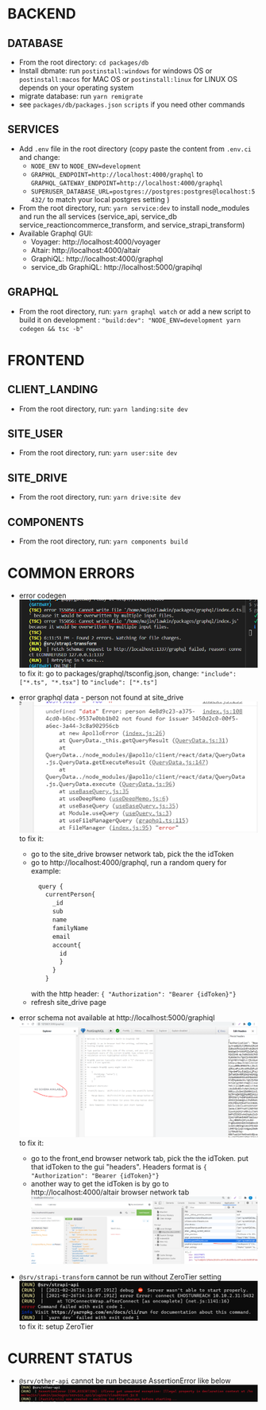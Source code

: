 # BACKEND

## DATABASE

- From the root directory: `cd packages/db`
- Install dbmate: run `postinstall:windows` for windows OS or `postinstall:macos` for MAC OS or `postinstall:linux` for LINUX OS depends on your operating system
- migrate database: run `yarn remigrate`
- see `packages/db/packages.json` `scripts` if you need other commands

## SERVICES

- Add `.env` file in the root directory (copy paste the content from `.env.ci` and change:
  - `NODE_ENV` to `NODE_ENV=development`
  - `GRAPHQL_ENDPOINT=http://localhost:4000/graphql` to `GRAPHQL_GATEWAY_ENDPOINT=http://localhost:4000/graphql`
  - `SUPERUSER_DATABASE_URL=postgres://postgres:postgres@localhost:5432/` to match your local postgres setting
    )
- From the root directory, run: `yarn service:dev` to install node_modules and run the all services (service_api, service_db service_reactioncommerce_transform, and service_strapi_transform)
- Available Graphql GUI:
  - Voyager: http://localhost:4000/voyager
  - Altair: http://localhost:4000/altair
  - GraphiQL: http://localhost:4000/graphql
  - service_db GraphiQL: http://localhost:5000/grapihql

## GRAPHQL

- From the root directory, run: `yarn graphql watch` or add a new script to build it on development : `"build:dev": "NODE_ENV=development yarn codegen && tsc -b"`

# FRONTEND

## CLIENT_LANDING

- From the root directory, run: `yarn landing:site dev`

## SITE_USER

- From the root directory, run: `yarn user:site dev`

## SITE_DRIVE

- From the root directory, run: `yarn drive:site dev`

## COMPONENTS

- From the root directory, run: `yarn components build`

# COMMON ERRORS

- error codegen
  ![yarn graphql build:dev](./screenshots/codegen-error-ts3056.png 'codegen error')
  to fix it: go to packages/graphql/tsconfig.json, change:
  `"include": ["*.ts", "*.tsx"]` to `"include": ["*.ts"]`

- error graphql data - person not found at site_drive
  ![yarn drive:site dev](./screenshots/person-not-found.png 'person xxx not found')
  to fix it:

  - go to the site_drive browser network tab, pick the the idToken
  - go to http://localhost:4000/graphql, run a random query for example:
    ```js
      query {
        currentPerson{
          _id
          sub
          name
          familyName
          email
          account{
            id
            }
          }
        }
    ```
    with the http header:
    `{ "Authorization": "Bearer {idToken}"}`
  - refresh site_drive page

- error schema not available at http://localhost:5000/graphiql
  ![yarn graphile:service dev](./screenshots/error-no-shema-available.png 'schema not available on gui')
  to fix it:

  - go to the front_end browser network tab, pick the the idToken. put that idToken to the gui "headers". Headers format is `{ "Authorization": "Bearer {idToken}"}`
  - another way to get the idToken is by go to http://localhost:4000/altair browser network tab
    ![yarn graphile:service dev](./screenshots/how-to-get-idToken.png 'schema not available on gui')

- `@srv/strapi-transform` cannot be run without ZeroTier setting
  ![yarn graphile:service dev](./screenshots/error-strapi.png 'schema not available on gui')
  to fix it: setup ZeroTier

# CURRENT STATUS

- `@srv/other-api` cannot be run because AssertionError like below
  ![AssertionError](./screenshots/error-from-other-api.png 'AssertionError')
